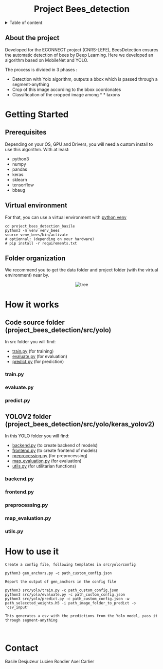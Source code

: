 <h1 align="center">Project Bees_detection</h3>


<!-- TABLE OF CONTENTS -->
<details>
  <summary>Table of content</summary>
  <ol>
    <li>
      <a href="#about-the-project">About the project</a>
    </li>
    <li>
      <a href="#getting-started">Getting Started</a>
      <ul>
        <li><a href="#prerequisites">Prerequisites</a></li>
        <li><a href="#installation">Virtual environment</a></li>
        <li><a href="#installation">Folder organization</a></li>
      </ul>
    </li>
    <li><a href="#how-it-works">How it works</a></li>
    <li><a href="#how-to-use-it">How to use it</a></li>
    <li><a href="#contact">Contact</a></li>
    <li><a href="#acknowledgments">Acknowledgments</a></li>
  </ol>
</details>


<!-- ABOUT THE PROJECT -->
## About the project
Developed for the ECONNECT project (CNRS-LEFE), BeesDetection ensures the automatic detection of bees by Deep Learning. Here we developed an algorithm based on MobileNet and YOLO.

The process is divided in 3 phases : 

* Detection with Yolo algorithm, outputs a bbox which is passed through a segment-anything
* Crop of this image according to the bbox coordonates 
* Classification of the cropped image among * * taxons


<!-- GETTING STARTED -->
# Getting Started
## Prerequisites
Depending on your OS, GPU and Drivers, you will need a custom install to use this algorithm. With at least:
* python3
* numpy
* pandas
* keras
* sklearn
* tensorflow
* bbaug

## Virtual environment
For that, you can use a virtual environment with [python venv](https://docs.python.org/3/library/venv.html)
```
cd project_bees_detection_basile
python3 -m venv venv_bees
source venv_bees/bin/activate
# optionnal: (depending on your hardware) 
# pip install -r requirements.txt

```
## Folder organization
We recommend you to get the data folder and project folder (with the virtual environment) near by.

<div style="text-align: center;">
  <img src="src/yolo/data/imgs/img_for_readme/tree0.png" alt="tree">
</div>

<!-- HOW IT WORK -->
# How it works
## Code source folder (project_bees_detection/src/yolo) 
In src folder you will find: 
* [train.py](#trainpy) (for training)
* [evaluate.py](#evaluatepy) (for evaluation)
* [predict.py](#predictpy) (for prediction)
### train.py
### evaluate.py
### predict.py

## YOLOV2 folder (project_bees_detection/src/yolo/keras_yolov2)
In this YOLO folder you will find: 
* [backend.py](#backendpy) (to create backend of models)
* [frontend.py](#frontendpy) (to create frontend of models)
* [preprocessing.py](#preprocessingpy) (for preprocessing)
* [map_evaluation.py](#mapevaluationpy) (for evaluation)
* [utils.py](#utilspy) (for utilitarian functions)

### backend.py
### frontend.py
### preprocessing.py
### map_evaluation.py
### utils.py

<!-- HOW TO USE IT -->
# How to use it
```
Create a config file, following templates in src/yolo/config

python3 gen_anchors.py -c path_custom_config.json

Report the output of gen_anchors in the config file

python3 src/yolo/train.py -c path_custom_config.json
python3 src/yolo/evaluate.py -c path_custom_config.json
python3 src/yolo/predict.py -c path_custom_config.json -w path_seleccted_weights.h5 -i path_image_folder_to_predict -o 'csv_input'

This generates a csv with the predictions from the Yolo model, pass it through segment-anything



```

<!-- CONTACT -->
# Contact
Basile Desjuzeur
Lucien Rondier 
Axel Carlier

